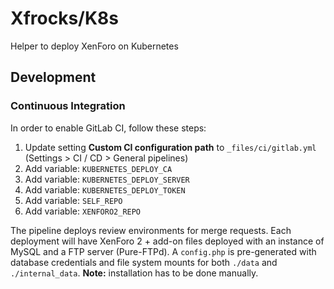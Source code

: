 # Xfrocks/K8s
Helper to deploy XenForo on Kubernetes

## Development

### Continuous Integration

In order to enable GitLab CI, follow these steps:

1. Update setting **Custom CI configuration path** to `_files/ci/gitlab.yml` (Settings > CI / CD > General pipelines)
1. Add variable: `KUBERNETES_DEPLOY_CA`
1. Add variable: `KUBERNETES_DEPLOY_SERVER`
1. Add variable: `KUBERNETES_DEPLOY_TOKEN`
1. Add variable: `SELF_REPO`
1. Add variable: `XENFORO2_REPO`

The pipeline deploys review environments for merge requests.
Each deployment will have XenForo 2 + add-on files deployed with an instance of MySQL and a FTP server (Pure-FTPd).
A `config.php` is pre-generated with database credentials and file system mounts for both `./data` and `./internal_data`.
**Note:** installation has to be done manually.
